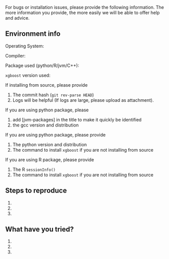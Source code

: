 For bugs or installation issues, please provide the following information.
The more information you provide, the more easily we will be able to offer
help and advice.

## Environment info
Operating System:

Compiler:

Package used (python/R/jvm/C++):

`xgboost` version used:

If installing from source, please provide 

1. The commit hash (`git rev-parse HEAD`)
2. Logs will be helpful (If logs are large, please upload as attachment).

If you are using python package, please 

1. add [jvm-packages] in the title to make it quickly be identified
2. the gcc version and distribution

If you are using python package, please provide

1. The python version and distribution
2. The command to install `xgboost` if you are not installing from source

If you are using R package, please provide

1. The R `sessionInfo()`
2. The command to install `xgboost` if you are not installing from source

## Steps to reproduce

1.
2.
3.

## What have you tried?

1.
2.
3.
